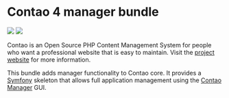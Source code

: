 Contao 4 manager bundle
=======================

[![](https://img.shields.io/travis/contao/manager-bundle/master.svg?style=flat-square)](https://travis-ci.org/contao/manager-bundle/)
[![](https://img.shields.io/coveralls/contao/manager-bundle/master.svg?style=flat-square)](https://coveralls.io/github/contao/manager-bundle)

Contao is an Open Source PHP Content Management System for people who want a
professional website that is easy to maintain. Visit the [project website][1]
for more information.

This bundle adds manager functionality to Contao core. It provides a 
[Symfony][2] skeleton that allows full application management using the
[Contao Manager][3] GUI.


[1]: https://contao.org
[2]: https://symfony.com
[3]: https://github.com/contao/package-manager
